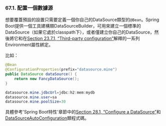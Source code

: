### 67.1. 配置一個數據源

想要覆蓋預設的設置只需要定義一個你自己的DataSource類型的`@Bean`。Spring Boot提供一個工具建構類DataSourceBuilder，可用來建立一個標準的DataSource（如果它處於classpath下），或者僅建立你自己的DataSource，然後將它和在[Section 23.7.1, “Third-party configuration”](http://docs.spring.io/spring-boot/docs/current-SNAPSHOT/reference/htmlsingle/#boot-features-external-config-3rd-party-configuration)解釋的一系列Environment屬性綁定。

比如：
```java
@Bean
@ConfigurationProperties(prefix="datasource.mine")
public DataSource dataSource() {
    return new FancyDataSource();
}
```
```java
datasource.mine.jdbcUrl=jdbc:h2:mem:mydb
datasource.mine.user=sa
datasource.mine.poolSize=30
```
具體參考'Spring Boot特性'章節中的[Section 28.1, “Configure a DataSource”](http://docs.spring.io/spring-boot/docs/current-SNAPSHOT/reference/htmlsingle/#boot-features-configure-datasource)和[DataSourceAutoConfiguration](http://github.com/spring-projects/spring-boot/tree/master/spring-boot-autoconfigure/src/main/java/org/springframework/boot/autoconfigure/jdbc/DataSourceAutoConfiguration.java)類程式碼。
